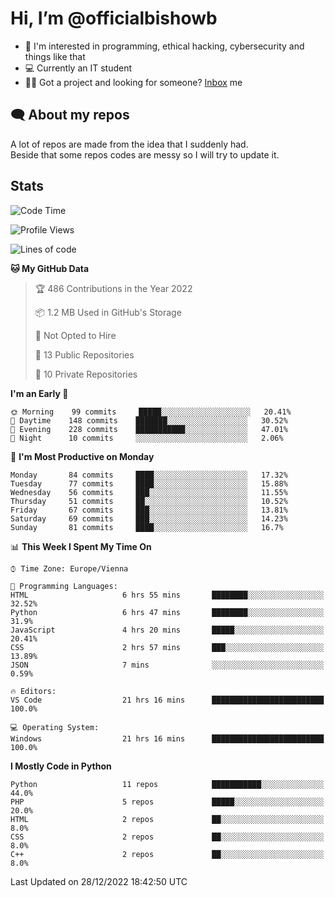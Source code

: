 # Hi, I’m @officialbishowb

- 👀 I'm interested in programming, ethical hacking, cybersecurity and things like that
- 💻 Currently an IT student
- 👩‍💻 Got a project and looking for someone? [Inbox](https://t.me/officialbishowb) me

## 🗨 About my repos
<p>A lot of repos are made from the idea that I suddenly had.<br>
Beside that some repos codes are messy so I will try to update it.</p>

## Stats
<!--START_SECTION:waka-->
![Code Time](http://img.shields.io/badge/Code%20Time-546%20hrs%2011%20mins-blue)

![Profile Views](http://img.shields.io/badge/Profile%20Views-0-blue)

![Lines of code](https://img.shields.io/badge/From%20Hello%20World%20I%27ve%20Written--239%20Thousand%20lines%20of%20code-blue)

**🐱 My GitHub Data** 

> 🏆 486 Contributions in the Year 2022
 > 
> 📦 1.2 MB Used in GitHub's Storage 
 > 
> 🚫 Not Opted to Hire
 > 
> 📜 13 Public Repositories 
 > 
> 🔑 10 Private Repositories  
 > 
**I'm an Early 🐤** 

```text
🌞 Morning    99 commits     █████░░░░░░░░░░░░░░░░░░░░   20.41% 
🌆 Daytime    148 commits    ███████░░░░░░░░░░░░░░░░░░   30.52% 
🌃 Evening    228 commits    ███████████░░░░░░░░░░░░░░   47.01% 
🌙 Night      10 commits     ░░░░░░░░░░░░░░░░░░░░░░░░░   2.06%

```
📅 **I'm Most Productive on Monday** 

```text
Monday       84 commits     ████░░░░░░░░░░░░░░░░░░░░░   17.32% 
Tuesday      77 commits     ████░░░░░░░░░░░░░░░░░░░░░   15.88% 
Wednesday    56 commits     ███░░░░░░░░░░░░░░░░░░░░░░   11.55% 
Thursday     51 commits     ██░░░░░░░░░░░░░░░░░░░░░░░   10.52% 
Friday       67 commits     ███░░░░░░░░░░░░░░░░░░░░░░   13.81% 
Saturday     69 commits     ███░░░░░░░░░░░░░░░░░░░░░░   14.23% 
Sunday       81 commits     ████░░░░░░░░░░░░░░░░░░░░░   16.7%

```


📊 **This Week I Spent My Time On** 

```text
⌚︎ Time Zone: Europe/Vienna

💬 Programming Languages: 
HTML                     6 hrs 55 mins       ████████░░░░░░░░░░░░░░░░░   32.52% 
Python                   6 hrs 47 mins       ████████░░░░░░░░░░░░░░░░░   31.9% 
JavaScript               4 hrs 20 mins       █████░░░░░░░░░░░░░░░░░░░░   20.41% 
CSS                      2 hrs 57 mins       ███░░░░░░░░░░░░░░░░░░░░░░   13.89% 
JSON                     7 mins              ░░░░░░░░░░░░░░░░░░░░░░░░░   0.59%

🔥 Editors: 
VS Code                  21 hrs 16 mins      █████████████████████████   100.0%

💻 Operating System: 
Windows                  21 hrs 16 mins      █████████████████████████   100.0%

```

**I Mostly Code in Python** 

```text
Python                   11 repos            ███████████░░░░░░░░░░░░░░   44.0% 
PHP                      5 repos             █████░░░░░░░░░░░░░░░░░░░░   20.0% 
HTML                     2 repos             ██░░░░░░░░░░░░░░░░░░░░░░░   8.0% 
CSS                      2 repos             ██░░░░░░░░░░░░░░░░░░░░░░░   8.0% 
C++                      2 repos             ██░░░░░░░░░░░░░░░░░░░░░░░   8.0%

```



 Last Updated on 28/12/2022 18:42:50 UTC
<!--END_SECTION:waka-->
 

<!---
officialbishowb/officialbishowb is a ✨ special ✨ repository because its `README.md` (this file) appears on your GitHub profile.
You can click the Preview link to take a look at your changes.
--->
